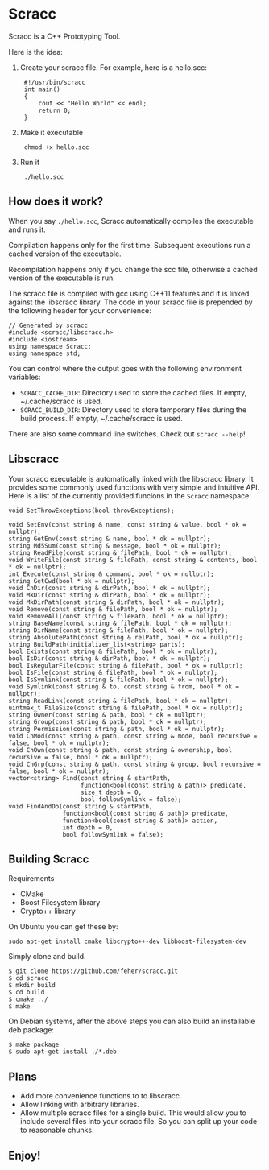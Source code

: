 Scracc
========

Scracc is a C++ Prototyping Tool.

Here is the idea:

1. Create your scracc file. For example, here is a hello.scc:

        #!/usr/bin/scracc
        int main()
        {
            cout << "Hello World" << endl;
            return 0;
        }

2. Make it executable

        chmod +x hello.scc

3. Run it

        ./hello.scc

How does it work?
-------------------

When you say ```./hello.scc```, Scracc automatically compiles the executable and runs it.

Compilation happens only for the first time. Subsequent executions run a cached version of the executable.

Recompilation happens only if you change the scc file, otherwise a cached version of the executable is run.

The scracc file is compiled with gcc using C++11 features and it is linked against the libscracc library. The code in your scracc file is prepended by the following header for your convenience:

    // Generated by scracc
    #include <scracc/libscracc.h>
    #include <iostream>
    using namespace Scracc;
    using namespace std;

You can control where the output goes with the following environment variables:

* ```SCRACC_CACHE_DIR```:
  Directory used to store the cached files. If empty, ~/.cache/scracc is used.
* ```SCRACC_BUILD_DIR```:
  Directory used to store temporary files during the build process. If empty, ~/.cache/scracc is used.

There are also some command line switches. Check out ```scracc --help```!

Libscracc
-----------
Your scracc executable is automatically linked with the libscracc library. It provides some commonly used functions with very simple and intuitive API.
Here is a list of the currently provided funcions in the ```Scracc``` namespace:

    void SetThrowExceptions(bool throwExceptions);

    void SetEnv(const string & name, const string & value, bool * ok = nullptr);
    string GetEnv(const string & name, bool * ok = nullptr);
    string Md5Sum(const string & message, bool * ok = nullptr);
    string ReadFile(const string & filePath, bool * ok = nullptr);
    void WriteFile(const string & filePath, const string & contents, bool * ok = nullptr);
    int Execute(const string & command, bool * ok = nullptr);
    string GetCwd(bool * ok = nullptr);
    void ChDir(const string & dirPath, bool * ok = nullptr);
    void MkDir(const string & dirPath, bool * ok = nullptr);
    void MkDirPath(const string & dirPath, bool * ok = nullptr);
    void Remove(const string & filePath, bool * ok = nullptr);
    void RemoveAll(const string & filePath, bool * ok = nullptr);
    string BaseName(const string & filePath, bool * ok = nullptr);
    string DirName(const string & filePath, bool * ok = nullptr);
    string AbsolutePath(const string & relPath, bool * ok = nullptr);
    string BuildPath(initializer_list<string> parts);
    bool Exists(const string & filePath, bool * ok = nullptr);
    bool IsDir(const string & dirPath, bool * ok = nullptr);
    bool IsRegularFile(const string & filePath, bool * ok = nullptr);
    bool IsFile(const string & filePath, bool * ok = nullptr);
    bool IsSymlink(const string & filePath, bool * ok = nullptr);
    void Symlink(const string & to, const string & from, bool * ok = nullptr);
    string ReadLink(const string & filePath, bool * ok = nullptr);
    uintmax_t FileSize(const string & filePath, bool * ok = nullptr);
    string Owner(const string & path, bool * ok = nullptr);
    string Group(const string & path, bool * ok = nullptr);
    string Permission(const string & path, bool * ok = nullptr);
    void ChMod(const string & path, const string & mode, bool recursive = false, bool * ok = nullptr);
    void ChOwn(const string & path, const string & ownership, bool recursive = false, bool * ok = nullptr);
    void ChGrp(const string & path, const string & group, bool recursive = false, bool * ok = nullptr);
    vector<string> Find(const string & startPath,
                        function<bool(const string & path)> predicate,
                        size_t depth = 0,
                        bool followSymlink = false);
    void FindAndDo(const string & startPath,
                   function<bool(const string & path)> predicate,
                   function<bool(const string & path)> action,
                   int depth = 0,
                   bool followSymlink = false);


Building Scracc
-----------------

Requirements

* CMake
* Boost Filesystem library
* Crypto++ library

On Ubuntu you can get these by:

    sudo apt-get install cmake libcrypto++-dev libboost-filesystem-dev

Simply clone and build.

    $ git clone https://github.com/feher/scracc.git
    $ cd scracc
    $ mkdir build
    $ cd build
    $ cmake ../
    $ make

On Debian systems, after the above steps you can also build an installable deb package:

    $ make package
    $ sudo apt-get install ./*.deb


Plans
------------

* Add more convenience functions to to libscracc.
* Allow linking with arbitrary libraries.
* Allow multiple scracc files for a single build.
  This would allow you to include several files into your scracc file. So you can split up your code to reasonable chunks.

Enjoy!
------------
